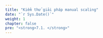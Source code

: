 ```yaml
---
title: "Kiểm thử giải pháp manual scaling"
date: "`r Sys.Date()`"
weight: 1
chapter: false
pre: "<strong>7.1. </strong>"
---
```

